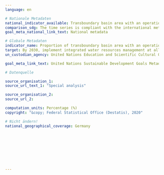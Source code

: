 ```yaml
---
language: en

# Nationale Metadaten
national_indicator_available: Transboundary basin area with an operational arrangement for water cooperation
comparison_sdg: The time series is compliant with the international metadata description.
goal_meta_national_link_text: National metadata

# Globale Metadaten
indicator_name: Proportion of transboundary basin area with an operational arrangement for water cooperation
target: By 2030, implement integrated water resources management at all levels, including through transboundary cooperation as appropriate
un_custodian_agency: United Nations Education and Scientific Cultural Organisation - Institute for Statistics (UNESCO-UIS), United Nations Economic Commission for Europe (UNECE)

goal_meta_link_text: United Nations Sustainable Development Goals Metadata

# Datenquelle

source_organisation_1:
source_url_text_1: "Special analysis"

source_organisation_2:
source_url_2:

computation_units: Percentage (%)
copyright: "&copy; Federal Statistical Office (Destatis), 2020"

# Nicht ändern!
national_geographical_coverage: Germany









---
```


